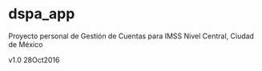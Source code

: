 # dspa_app
Proyecto personal de Gestión de Cuentas para IMSS Nivel Central, Ciudad de México

v1.0 28Oct2016

